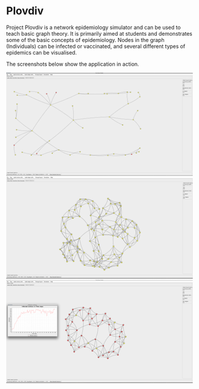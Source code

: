 Plovdiv
=======

Project Plovdiv is a network epidemiology simulator and can be used to teach basic graph theory. It is primarily aimed at students and demonstrates some of the basic concepts of epidemiology. Nodes in the graph (Individuals) can be infected or vaccinated, and several different types of epidemics can be visualised.

The screenshots below show the application in action.

![Screenshot 1](https://github.com/mbatchkarov/Plovdiv/raw/master/docs/screen1.png "Screenshot 1- a scale-free network with several infected individuals")
![Screenshot 2](https://github.com/mbatchkarov/Plovdiv/raw/master/docs/screen2.png "Screenshot 2- a small-world network")
![Screenshot 3](https://github.com/mbatchkarov/Plovdiv/raw/master/docs/screen3.png "Screenshot 3- a simulation of disease transmission in progress")